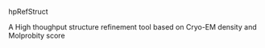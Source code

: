 hpRefStruct

A High thoughput structure refinement tool based on Cryo-EM density and Molprobity score

